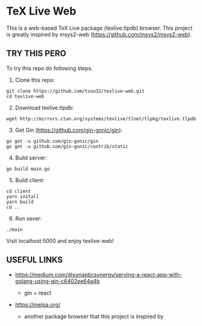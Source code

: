 # TeX Live Web

This is a web-based TeX Live package (texlive.tlpdb) browser.
This project is greatly inspired by msys2-web (https://github.com/msys2/msys2-web).



## TRY THIS PERO
To try this repo do following steps.

1. Clone this repo:
```
git clone https://github.com/tsuu32/texlive-web.git
cd texlive-web
```

2. Download texlive.tlpdb:
```
wget http://mirrors.ctan.org/systems/texlive/tlnet/tlpkg/texlive.tlpdb
```

3. Get Gin (https://github.com/gin-gonic/gin):
```
go get -u github.com/gin-gonic/gin
go get -u github.com/gin-gonic/contrib/static
```

4. Build server:
```
go build main.go
```

5. Build client:
```
cd client
yarn install
yarn build
cd ..
```

6. Run sever:
```
./main
```

Visit localhost:5000 and enjoy texlive-web!



## USEFUL LINKS
* https://medium.com/@synapticsynergy/serving-a-react-app-with-golang-using-gin-c6402ee64a4b
  * gin + react

* https://melpa.org/
  * another package browser that this project is inspired by
